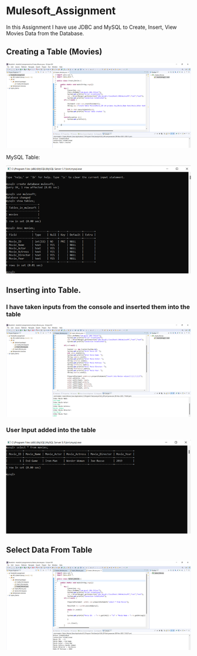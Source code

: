 # Mulesoft_Assignment
In this Assignment I have use JDBC and MySQL to Create, Insert, View Movies Data from the Database.
## Creating a Table (Movies)
<p align="center">
  <img src="https://github.com/prakhyath1501/Mulesoft_Assignment/blob/main/ScreenShots/Picture1.png">
</p>
MySQL Table: 
<p align="center">
  <img src="https://github.com/prakhyath1501/Mulesoft_Assignment/blob/main/ScreenShots/Picture2.png">
</p>

## Inserting into Table.
### I have taken inputs from the console and inserted them into the table
<p align="center">
  <img src="https://github.com/prakhyath1501/Mulesoft_Assignment/blob/main/ScreenShots/Picture3.png">
</p>

### User Input added into the table
<p align="center">
  <img src="https://github.com/prakhyath1501/Mulesoft_Assignment/blob/main/ScreenShots/Picture4.png">
</p>

## Select Data From Table
<p align="center">
  <img src="https://github.com/prakhyath1501/Mulesoft_Assignment/blob/main/ScreenShots/Picture5.png">
</p>

